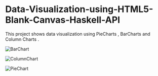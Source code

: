 Data-Visualization-using-HTML5-Blank-Canvas-Haskell-API
=======================================================

This project shows data visualization using PieCharts , BarCharts and Column Charts .

![BarChart](https://github.com/rohity225/Data-Visualization-using-HTML5-Blank-Canvas-Haskell-API/blob/master/images/BarChart.jpg "BarChart")


![ColumnChart](https://github.com/rohity225/Data-Visualization-using-HTML5-Blank-Canvas-Haskell-API/blob/master/images/ColumnChart.jpg "ColumnChart")


![PieChart](https://github.com/rohity225/Data-Visualization-using-HTML5-Blank-Canvas-Haskell-API/blob/master/images/PieChart.jpg "PieChart")

